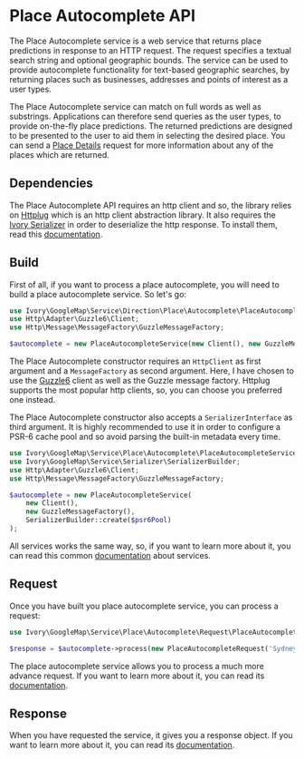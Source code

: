 # Place Autocomplete API

The Place Autocomplete service is a web service that returns place predictions in response to an HTTP request. The 
request specifies a textual search string and optional geographic bounds. The service can be used to provide 
autocomplete functionality for text-based geographic searches, by returning places such as businesses, addresses and 
points of interest as a user types.

The Place Autocomplete service can match on full words as well as substrings. Applications can therefore send queries 
as the user types, to provide on-the-fly place predictions. The returned predictions are designed to be presented to the 
user to aid them in selecting the desired place. You can send a [Place Details](/doc/service/place/detail/place_detail.md) 
request for more information about any of the places which are returned.

## Dependencies

The Place Autocomplete API requires an http client and so, the library relies on [Httplug](http://httplug.io/) which is 
an http client abstraction library. It also requires the [Ivory Serializer](https://github.com/egeloen/ivory-serializer) 
in order to deserialize the http response. To install them, read this [documentation](/doc/installation.md).

## Build

First of all, if you want to process a place autocomplete, you will need to build a place autocomplete service. So 
let's go:

``` php
use Ivory\GoogleMap\Service\Direction\Place\Autocomplete\PlaceAutocompleteService;
use Http\Adapter\Guzzle6\Client;
use Http\Message\MessageFactory\GuzzleMessageFactory;

$autocomplete = new PlaceAutocompleteService(new Client(), new GuzzleMessageFactory());
```

The Place Autocomplete constructor requires an `HttpClient` as first argument and a `MessageFactory` as second argument. 
Here, I have chosen to use the [Guzzle6](http://docs.guzzlephp.org/en/latest/psr7.html) client as well as the Guzzle 
message factory. Httplug supports the most popular http clients, so, you can choose you preferred one instead.

The Place Autocomplete constructor also accepts a `SerializerInterface` as third argument. It is highly recommended to 
use it in order to configure a PSR-6 cache pool and so avoid parsing the built-in metadata every time.  

``` php
use Ivory\GoogleMap\Service\Place\Autocomplete\PlaceAutocompleteService;
use Ivory\GoogleMap\Service\Serializer\SerializerBuilder;
use Http\Adapter\Guzzle6\Client;
use Http\Message\MessageFactory\GuzzleMessageFactory;

$autocomplete = new PlaceAutocompleteService(
    new Client(),
    new GuzzleMessageFactory(),
    SerializerBuilder::create($psr6Pool)
);
```

All services works the same way, so, if you want to learn more about it, you can read this common 
[documentation](/doc/service/service.md) about services.

## Request

Once you have built you place autocomplete service, you can process a request:

``` php
use Ivory\GoogleMap\Service\Place\Autocomplete\Request\PlaceAutocompleteRequest;

$response = $autocomplete->process(new PlaceAutocompleteRequest('Sydney'));
```

The place autocomplete service allows you to process a much more advance request. If you want to learn more about it, 
you can read its [documentation](/doc/service/place/autocomplete/place_autocomplete_request.md).

## Response

When you have requested the service, it gives you a response object. If you want to learn more about it, you can read 
its [documentation](/doc/service/place/autocomplete/place_autocomplete_response.md).

